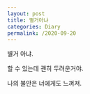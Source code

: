 ```yaml
---
layout: post
title: 별거아냐
categories: Diary
permalink: /2020-09-20
---
```


별거 아냐.

할 수 있는데 괜히 두려운거야.

나의 불안은 너에게도 느껴져.
